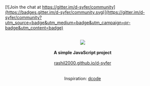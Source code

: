 
[![Join the chat at https://gitter.im/d-syfer/community](https://badges.gitter.im/d-syfer/community.svg)](https://gitter.im/d-syfer/community?utm_source=badge&utm_medium=badge&utm_campaign=pr-badge&utm_content=badge)

<p align="center">
  <br><img src="images/d-syfer.png"><br><br>
  <b>A simple JavaScript project</b><br><br>
  <a href="https://rashil2000.github.io/d-syfer">rashil2000.github.io/d-syfer</a><br><br>
  <br>Inspiration: <a href="https://www.dcode.fr/">dcode</a><br>
</p>
